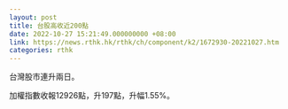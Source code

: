 ```yaml
---
layout: post
title: 台股高收近200點
date: 2022-10-27 15:21:49.000000000 +08:00
link: https://news.rthk.hk/rthk/ch/component/k2/1672930-20221027.htm
categories: rthk
---
```


台灣股市連升兩日。

加權指數收報12926點，升197點，升幅1.55%。
